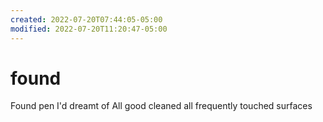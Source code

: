 ```yaml
---
created: 2022-07-20T07:44:05-05:00
modified: 2022-07-20T11:20:47-05:00
---
```


# found

Found pen
I'd dreamt of
All good
cleaned all frequently
     touched surfaces
